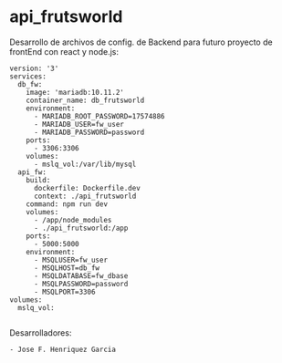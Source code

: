 # api_frutsworld

Desarrollo de archivos de config. de Backend para futuro proyecto de frontEnd con react y node.js:

```
version: '3'
services:
  db_fw:
    image: 'mariadb:10.11.2'
    container_name: db_frutsworld
    environment:
      - MARIADB_ROOT_PASSWORD=17574886
      - MARIADB_USER=fw_user
      - MARIADB_PASSWORD=password
    ports:
      - 3306:3306
    volumes:
      - mslq_vol:/var/lib/mysql
  api_fw:
    build:
      dockerfile: Dockerfile.dev
      context: ./api_frutsworld
    command: npm run dev
    volumes:
      - /app/node_modules
      - ./api_frutsworld:/app
    ports:
      - 5000:5000
    environment:
      - MSQLUSER=fw_user
      - MSQLHOST=db_fw
      - MSQLDATABASE=fw_dbase
      - MSQLPASSWORD=password
      - MSQLPORT=3306
volumes:
  mslq_vol:
  
```

  Desarrolladores:

    - Jose F. Henriquez Garcia
